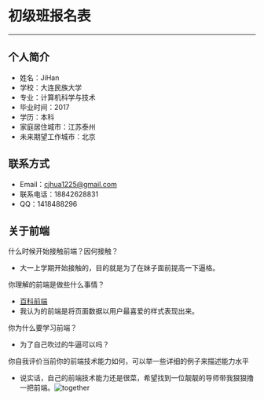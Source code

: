# 初级班报名表
***
## 个人简介

* 姓名：JiHan
* 学校：大连民族大学
* 专业：计算机科学与技术
* 毕业时间：2017
* 学历：本科
* 家庭居住城市：江苏泰州
* 未来期望工作城市：北京

## 联系方式

- Email：cjhua1225@gmail.com
- 联系电话：18842628831
- QQ：1418488296

## 关于前端

什么时候开始接触前端？因何接触？  
  
- 大一上学期开始接触的，目的就是为了在妹子面前提高一下逼格。  

你理解的前端是做些什么事情？  

- [百科前端](http://baike.baidu.com/link?url=TVfg1umP9iLiRJYTbLjffnxPr-ey3sC1vN262Jk3qxmL31L3H0UcegPvOnBOSfXEERpcmIqsLZg5yDR0r-SeYf7w6iJ8XUwP7P0MON-pgJ_)
- 我认为的前端是将页面数据以用户最喜爱的样式表现出来。

你为什么要学习前端？  

- 为了自己吹过的牛逼可以吗？  

你自我评价当前你的前端技术能力如何，可以举一些详细的例子来描述能力水平  

- 说实话，自己的前端技术能力还是很菜，希望找到一位靓靓的导师带我狠狠撸一把前端。![together](http://www.zuojing.com/upload/2014/0516/cd2f73b81249d1c9ee3960620683ae16.jpg)
